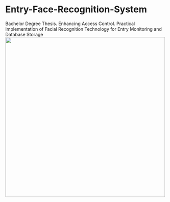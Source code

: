 # Entry-Face-Recognition-System
Bachelor Degree Thesis. Enhancing Access Control. Practical Implementation of Facial Recognition Technology for Entry Monitoring and Database Storage
<img src="https://drive.google.com/uc?export=view&id=1N9AkYic_cDQYoCd4rAZMJcxF8xsY6ceS" width="500">
